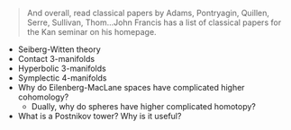 > And overall, read classical papers by Adams, Pontryagin, Quillen, Serre, Sullivan, Thom...John Francis has a list of classical papers for the Kan seminar on his homepage.
- Seiberg-Witten theory
- Contact 3-manifolds
- Hyperbolic 3-manifolds
- Symplectic 4-manifolds
- Why do Eilenberg-MacLane spaces have complicated higher cohomology?
  - Dually, why do spheres have higher complicated homotopy?
- What is a Postnikov tower? Why is it useful?

